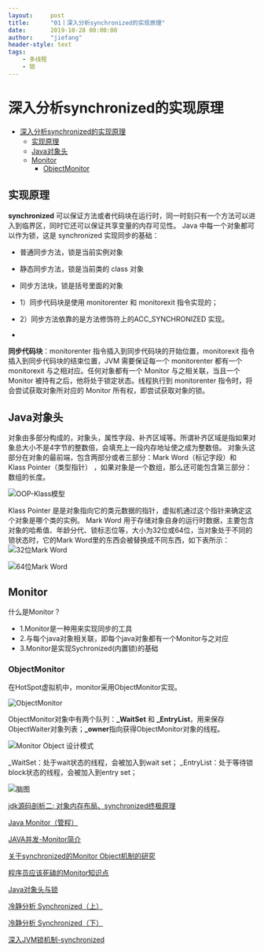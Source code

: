 ```yaml
---
layout:     post
title:      "01丨深入分析synchronized的实现原理"
date:       2019-10-28 00:00:00
author:     "jiefang"
header-style: text
tags:
    - 多线程
    - 锁
---
```

# 深入分析synchronized的实现原理

* [深入分析synchronized的实现原理](#深入分析synchronized的实现原理)
	* [实现原理](#实现原理)
	* [Java对象头](#java对象头)
	* [Monitor](#monitor)
		* [ObjectMonitor](#objectmonitor)

## 实现原理
**synchronized**
可以保证方法或者代码块在运行时，同一时刻只有一个方法可以进入到临界区，同时它还可以保证共享变量的内存可见性。
Java 中每一个对象都可以作为锁，这是 synchronized 实现同步的基础：

- 普通同步方法，锁是当前实例对象
- 静态同步方法，锁是当前类的 class 对象
- 同步方法块，锁是括号里面的对象

- 1）同步代码块是使用 monitorenter 和 monitorexit 指令实现的；
- 2）同步方法依靠的是方法修饰符上的ACC_SYNCHRONIZED 实现。
- 
**同步代码块**：monitorenter 指令插入到同步代码块的开始位置，monitorexit 指令插入到同步代码块的结束位置，JVM 需要保证每一个 monitorenter 都有一个 monitorexit 与之相对应。任何对象都有一个 Monitor 与之相关联，当且一个 Monitor 被持有之后，他将处于锁定状态。线程执行到 monitorenter 指令时，将会尝试获取对象所对应的 Monitor 所有权，即尝试获取对象的锁。

## Java对象头
对象由多部分构成的，对象头，属性字段、补齐区域等。所谓补齐区域是指如果对象总大小不是4字节的整数倍，会填充上一段内存地址使之成为整数倍。
对象头这部分在对象的最前端，包含两部分或者三部分：Mark Word（标记字段）和 Klass Pointer（类型指针） ，如果对象是一个数组，那么还可能包含第三部分：数组的长度。

![OOP-Klass模型](https://s2.ax1x.com/2019/10/18/KZJn39.md.png)

Klass Pointer 是是对象指向它的类元数据的指针，虚拟机通过这个指针来确定这个对象是哪个类的实例。
Mark Word 用于存储对象自身的运行时数据，主要包含对象的哈希值、年龄分代、锁标志位等，大小为32位或64位，当对象处于不同的锁状态时，它的Mark Word里的东西会被替换成不同东西，如下表所示：
![32位Mark Word](https://s2.ax1x.com/2019/10/24/KNjzMq.md.png)

 ![64位Mark Word](https://s2.ax1x.com/2019/10/18/KZJhD0.md.png)
 
 ## Monitor
 什么是Monitor？
- 1.Monitor是一种用来实现同步的工具
- 2.与每个java对象相关联，即每个java对象都有一个Monitor与之对应
- 3.Monitor是实现Sychronized(内置锁)的基础

### ObjectMonitor
在HotSpot虚拟机中，monitor采用ObjectMonitor实现。

![ObjectMonitor](https://s2.ax1x.com/2019/10/25/KaxF76.png)

ObjectMonitor对象中有两个队列：**_WaitSet** 和 **_EntryList**，用来保存ObjectWaiter对象列表；**_owner**指向获得ObjectMonitor对象的线程。

![Monitor Object 设计模式](https://s2.ax1x.com/2019/10/25/KaxggJ.png)

_WaitSet：处于wait状态的线程，会被加入到wait set；
_EntryList：处于等待锁block状态的线程，会被加入到entry set；


![脑图](https://s2.ax1x.com/2019/10/25/Kd0xcq.png)

[jdk源码剖析二: 对象内存布局、synchronized终极原理](https://www.cnblogs.com/dennyzhangdd/p/6734638.html#_label4_1)

[Java Monitor（管程）](https://segmentfault.com/a/1190000019494432)

[JAVA并发-Monitor简介](https://blog.csdn.net/ignorewho/article/details/80854625)

[关于synchronized的Monitor Object机制的研究](https://blog.csdn.net/m_xiaoer/article/details/73274642)


[程序员应该死磕的Monitor知识点](http://baijiahao.baidu.com/s?id=1639857097437674576&wfr=spider&for=pc)

[Java对象头与锁](https://www.cnblogs.com/ZoHy/p/11313155.html)

[冷静分析 Synchronized（上）](https://juejin.im/post/5abc9e14f265da23953111d6#heading-16)

[冷静分析 Synchronized（下）](https://juejin.im/post/5abc9de851882555770c8c72#heading-14)

[深入JVM锁机制-synchronized](https://blog.csdn.net/chen77716/article/details/6618779)